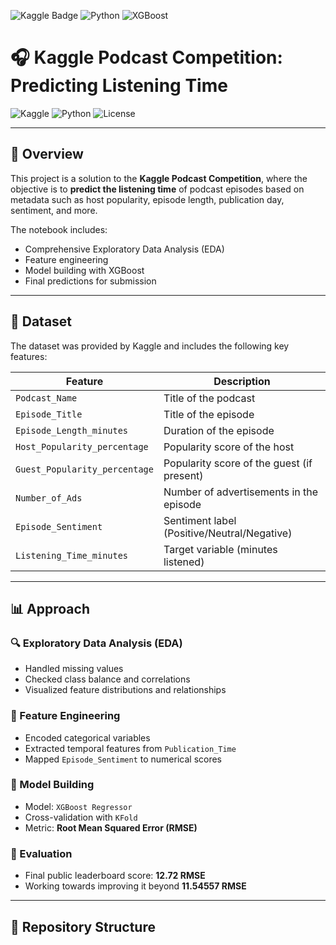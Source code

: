![Kaggle Badge](https://img.shields.io/badge/Kaggle-Podcast%20Competition-blue?logo=kaggle&style=flat-square)
![Python](https://img.shields.io/badge/Python-3.11-blue.svg?logo=python)
![XGBoost](https://img.shields.io/badge/Model-XGBoost-success?logo=githubactions)


# 🎧 Kaggle Podcast Competition: Predicting Listening Time

![Kaggle](https://img.shields.io/badge/Kaggle-Competition-blue.svg)
![Python](https://img.shields.io/badge/Python-3.11-blue.svg)
![License](https://img.shields.io/badge/License-MIT-green.svg)

---

## 📌 Overview

This project is a solution to the **Kaggle Podcast Competition**, where the objective is to **predict the listening time** of podcast episodes based on metadata such as host popularity, episode length, publication day, sentiment, and more.

The notebook includes:
- Comprehensive Exploratory Data Analysis (EDA)
- Feature engineering
- Model building with XGBoost
- Final predictions for submission

---

## 📂 Dataset

The dataset was provided by Kaggle and includes the following key features:

| Feature                        | Description                                     |
|-------------------------------|-------------------------------------------------|
| `Podcast_Name`                | Title of the podcast                            |
| `Episode_Title`              | Title of the episode                            |
| `Episode_Length_minutes`     | Duration of the episode                         |
| `Host_Popularity_percentage` | Popularity score of the host                    |
| `Guest_Popularity_percentage`| Popularity score of the guest (if present)      |
| `Number_of_Ads`              | Number of advertisements in the episode         |
| `Episode_Sentiment`          | Sentiment label (Positive/Neutral/Negative)     |
| `Listening_Time_minutes`     | Target variable (minutes listened)              |

---

## 📊 Approach

### 🔍 Exploratory Data Analysis (EDA)
- Handled missing values
- Checked class balance and correlations
- Visualized feature distributions and relationships

### 🧠 Feature Engineering
- Encoded categorical variables
- Extracted temporal features from `Publication_Time`
- Mapped `Episode_Sentiment` to numerical scores

### 🔧 Model Building
- Model: `XGBoost Regressor`
- Cross-validation with `KFold`
- Metric: **Root Mean Squared Error (RMSE)**

### 🧪 Evaluation
- Final public leaderboard score: **12.72 RMSE**
- Working towards improving it beyond **11.54557 RMSE**

---

## 📁 Repository Structure

